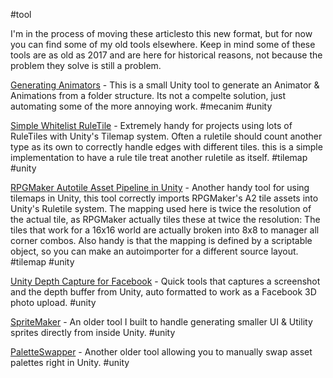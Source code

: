 #tool

I'm in the process of moving these articlesto this new format, but for now you can find some of my old tools elsewhere.  Keep in mind some of these tools are as old as 2017 and are here for historical reasons, not because the problem they solve is still a problem.

[Generating Animators](https://kpdwyer.github.io/2019-01-17-Pixel-Animator-Generator) - This is a small Unity tool to generate an Animator & Animations from a folder structure.  Its not a compelte solution, just automating some of the more annoying work. #mecanim #unity

[Simple Whitelist RuleTile](https://kpdwyer.github.io/2021-01-03-Whitelist-Ruletile) - Extremely handy for projects using lots of RuleTiles with Unity's Tilemap system.  Often a ruletile should count another type as its own to correctly handle edges with different tiles.  this is a simple implementation to have a rule tile treat another ruletile as itself. #tilemap #unity 

[RPGMaker Autotile Asset Pipeline in Unity](https://kpdwyer.github.io/2019-04-10-Autotile-Pipeline) - Another handy tool for using tilemaps in Unity, this tool correctly imports RPGMaker's A2 tile assets into Unity's Ruletile system.  The mapping used here is twice the resolution of the actual tile, as RPGMaker actually tiles these at twice the resolution: The tiles that work for a 16x16 world are actually broken into 8x8 to manager all corner combos.  Also handy is that the mapping is defined by a scriptable object, so you can make an autoimporter for a different source layout. #tilemap #unity 

[Unity Depth Capture for Facebook](https://github.com/KPDwyer/DepthCapture) - Quick tools that captures a screenshot and the depth buffer from Unity, auto formatted to work as a Facebook 3D photo upload. #unity

[SpriteMaker](https://github.com/KPDwyer/SpriteMaker) - An older tool I built to handle generating smaller UI & Utility sprites directly from inside Unity.  #unity

[PaletteSwapper](https://github.com/KPDwyer/PaletteSwapper) - Another older tool allowing you to manually swap asset palettes right in Unity. #unity

